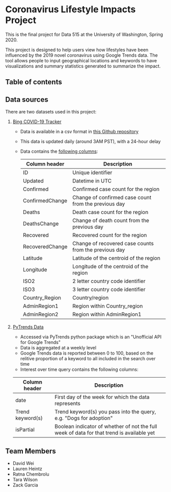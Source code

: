 # Coronavirus Lifestyle Impacts Project 

This is the final project for Data 515 at the University of Washington, Spring 2020.  

This project is designed to help users view how lifestyles have been influenced by the 2019 novel coronavirus using Google Trends data. The tool allows people to input geographical locations and keywords to have visualizations and summary statistics generated to summarize the impact.    

## Table of contents  

## Data sources

There are two datasets used in this project:  
1. [Bing COVID-19 Tracker](www.bing.com/covid)
    * Data is available in a csv format in [this Github repository](https://github.com/microsoft/Bing-COVID-19-Data)  
    * This data is updated daily (around 3AM PST), with a 24-hour delay
    * Data contains the [following columns](https://github.com/microsoft/Bing-COVID-19-Data/tree/master/data):

        |Column header | Description | 
        |---|---|
        |ID | Unique identifier |
        |Updated| Datetime in UTC |
        |Confirmed | Confirmed case count for the region |
        |ConfirmedChange| Change of confirmed case count from the previous day |
        |Deaths| Death case count for the region |
        |DeathsChange| Change of death count from the previous day |
        |Recovered| Recovered count for the region |
        |RecoveredChange| Change of recovered case counts from the previous day |
        |Latitude| Latitude of the centroid of the region |
        |Longitude| Longitude of the centroid of the region |
        |ISO2| 2 letter country code identifier |
        |ISO3| 3 letter country code identifier |
        |Country_Region| Country/region |
        |AdminRegion1| Region within Country_region |
        |AdminRegion2| Region within AdminRegion1 |

2. [PyTrends Data](https://pypi.org/project/pytrends/)
    * Accessed via PyTrends python package which is an "Unofficial API for Google Trends"
    * Data is aggregated at a weekly level
    * Google Trends data is reported between 0 to 100, based on the relitive proportion of a keyword to all included in the search over time
    * Interest over time query contains the following columns:  

    | Column header | Description |
    | --- | --- |
    | date | First day of the week for which the data represents |
    | Trend keyword(s) | Trend keyword(s) you pass into the query, e.g. "Dogs for adoption" |
    | isPartial | Boolean indicator of whether of not the full week of data for that trend is available yet |

## Team Members  
* David Wei  
* Lauren Heintz  
* Ratna Chembrolu   
* Tara Wilson  
* Zack Garcia  